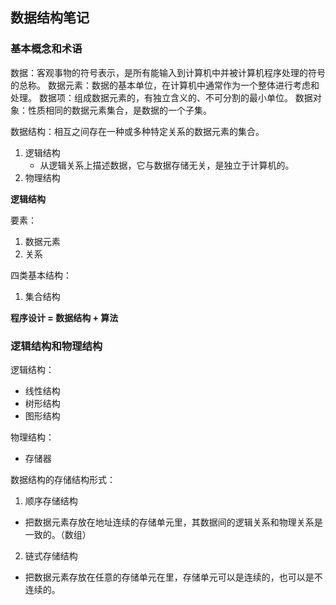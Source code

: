 ## 数据结构笔记


### 基本概念和术语

数据：客观事物的符号表示，是所有能输入到计算机中并被计算机程序处理的符号的总称。
数据元素：数据的基本单位，在计算机中通常作为一个整体进行考虑和处理。
数据项：组成数据元素的，有独立含义的、不可分割的最小单位。
数据对象：性质相同的数据元素集合，是数据的一个子集。

数据结构：相互之间存在一种或多种特定关系的数据元素的集合。
1. 逻辑结构
   - 从逻辑关系上描述数据，它与数据存储无关，是独立于计算机的。
2. 物理结构

**逻辑结构**

要素：
1. 数据元素
2. 关系

四类基本结构：
1. 集合结构




**程序设计 = 数据结构 + 算法**

### 逻辑结构和物理结构

逻辑结构：
- 线性结构
- 树形结构
- 图形结构

物理结构：
- 存储器
  
数据结构的存储结构形式：
  1. 顺序存储结构
  - 把数据元素存放在地址连续的存储单元里，其数据间的逻辑关系和物理关系是一致的。（数组）
  2. 链式存储结构
   - 把数据元素存放在任意的存储单元在里，存储单元可以是连续的，也可以是不连续的。




